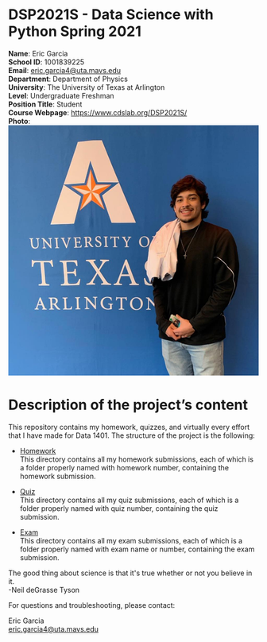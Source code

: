 

# DSP2021S - Data Science with Python Spring 2021

**Name**: Eric Garcia  
**School ID**: 1001839225  
**Email**: eric.garcia4@uta.mavs.edu  
**Department**: Department of Physics    
**University**: The University of Texas at Arlington    
**Level**: Undergraduate Freshman   
**Position Title**: Student      
**Course Webpage**: https://www.cdslab.org/DSP2021S/  
**Photo**:   
![this is a photo of Eric Garcia](images/Facebook%20pic.jpg)

#       Description of the project’s content    
This repository contains my homework, quizzes, and virtually every effort that I have made for Data 1401. The structure of the project is the following:

+   [Homework](https://github.com/Ericmg25/DSP2021S/tree/main/Homework)  
This directory contains all my homework submissions, each of which is a folder properly named with homework number, containing the homework submission.

+   [Quiz](https://github.com/Ericmg25/DSP2021S/tree/main/Quiz)  
This directory contains all my quiz submissions, each of which is a folder properly named with quiz number, containing the quiz submission.

+   [Exam](https://github.com/Ericmg25/DSP2021S/tree/main/Exam)  
This directory contains all my exam submissions, each of which is a folder properly named with exam name or number, containing the exam submission.

The good thing about science is that it's true whether or not you believe in it.  
-Neil deGrasse Tyson

For questions and troubleshooting, please contact:

Eric Garcia  
eric.garcia4@uta.mavs.edu


